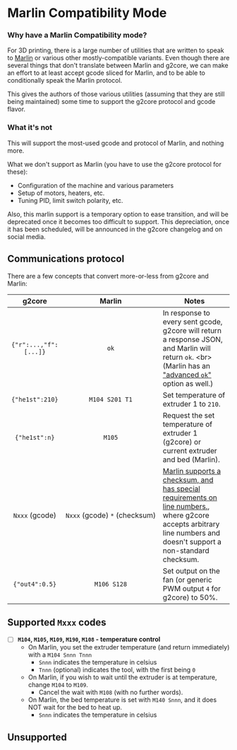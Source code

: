 # Marlin Compatibility Mode

### Why have a Marlin Compatibility mode?

For 3D printing, there is a large number of utilities that are written to speak to [Marlin](https://github.com/MarlinFirmware/Marlin) or various other mostly-compatible variants. Even though there are several things that don't translate between Marlin and g2core, we can make an effort to at least accept gcode sliced for Marlin, and to be able to conditionally speak the Marlin protocol.

This gives the authors of those various utilities (assuming that they are still being maintained) some time to support the g2core protocol and gcode flavor.

### What it's not

This will support the most-used gcode and protocol of Marlin, and nothing more.

What we don't support as Marlin (you have to use the g2core protocol for these):

* Configuration of the machine and various parameters
* Setup of motors, heaters, etc.
* Tuning PID, limit switch polarity, etc.

Also, this marlin support is a temporary option to ease transition, and will be deprecated once it becomes too difficult to support. This depreciation, once it has been scheduled, will be announced in the g2core changelog and on social media.

## Communications protocol

There are a few concepts that convert more-or-less from g2core and Marlin:

| g2core | Marlin | Notes |
| :---: | :---: | --- |
| `{"r":...,"f":[...]}` | `ok` | In response to every sent gcode, g2core will return a response JSON, and Marlin will return `ok`. <br\> (Marlin has an ["advanced `ok`"](https://github.com/MarlinFirmware/Marlin/blob/7bea5e5e5701de0b90b6c422c954337ce860bb0f/Marlin/Marlin_main.cpp#L8704) option as well.) |
| `{"he1st":210}` | `M104 S201 T1` | Set temperature of extruder 1 to `210`. |
| `{"he1st":n}` | `M105` | Request the set temperature of extruder 1 (g2core) or current extruder and bed (Marlin). |
| `Nxxx` (gcode) | `Nxxx`&nbsp;(gcode)&nbsp;`*`&nbsp;(checksum) | [Marlin supports a checksum, and has special requirements on line numbers.](http://reprap.org/wiki/G-code#Special_fields), where g2core accepts arbitrary line numbers and doesn't support a non-standard checksum. |
| `{"out4":0.5}` | `M106 S128` | Set output on the fan (or generic PWM output `4` for g2core) to 50%. |


## Supported `Mxxx` codes

- [ ] **`M104`, `M105`, `M109`, `M190`, `M108` - temperature control**
  - On Marlin, you set the extruder temperature (and return immediately) with a `M104 Snnn Tnnn`
    - `Snnn` indicates the temperature in celsius
    - `Tnnn` (optional) indicates the tool, with the first being `0`
  - On Marlin, if you wish to wait until the extruder is at temperature, change `M104` to `M109`.
    - Cancel the wait with `M108` (with no further words).
  - On Marlin, the bed temperature is set with `M140 Snnn`, and it does NOT wait for the bed to heat up.
    - `Snnn` indicates the temperature in celsius
    

## Unsupported


